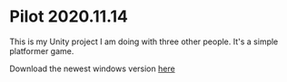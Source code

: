 # Pilot 2020.11.14

This is my Unity project I am doing with three other people.
It's a simple platformer game.

Download the newest windows version [here](https://github.com/Spajciuch/Pilot-2020.11.14/tree/master/Builds)
